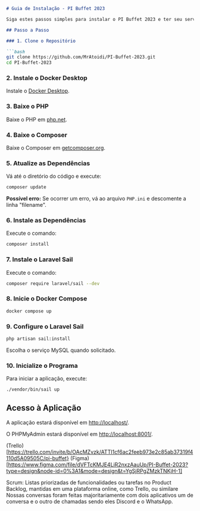 ```markdown
# Guia de Instalação - PI Buffet 2023

Siga estes passos simples para instalar o PI Buffet 2023 e ter seu serviço em execução em poucos minutos!

## Passo a Passo

### 1. Clone o Repositório

```bash
git clone https://github.com/MrAtoidi/PI-Buffet-2023.git
cd PI-Buffet-2023
```

### 2. Instale o Docker Desktop

Instale o [Docker Desktop](https://www.docker.com/products/docker-desktop).

### 3. Baixe o PHP

Baixe o PHP em [php.net](https://www.php.net/downloads).

### 4. Baixe o Composer

Baixe o Composer em [getcomposer.org](https://getcomposer.org/download/).

### 5. Atualize as Dependências

Vá até o diretório do código e execute:

```bash
composer update
```

**Possível erro:** Se ocorrer um erro, vá ao arquivo `PHP.ini` e descomente a linha "filename".

### 6. Instale as Dependências

Execute o comando:

```bash
composer install
```

### 7. Instale o Laravel Sail

Execute o comando:

```bash
composer require laravel/sail --dev
```

### 8. Inicie o Docker Compose

```bash
docker compose up
```

### 9. Configure o Laravel Sail

```bash
php artisan sail:install
```

Escolha o serviço MySQL quando solicitado.

### 10. Inicialize o Programa

Para iniciar a aplicação, execute:

```bash
./vendor/bin/sail up
```

## Acesso à Aplicação

A aplicação estará disponível em [http://localhost/](http://localhost/).

O PHPMyAdmin estará disponível em [http://localhost:8001/](http://localhost:8001/).

(Trello)[https://trello.com/invite/b/OAcMZvzk/ATTI1cf6ac2feeb973e2c85ab37319f4110d5A09505C/pi-buffet}
(Figma)[https://www.figma.com/file/dVFTcKMJE4LiR2nxzAauUp/PI-Buffet-2023?type=design&node-id=0%3A1&mode=design&t=YgSjRPgZMzkTNKjH-1]

Scrum:
    Listas priorizadas de funcionalidades ou tarefas no Product Backlog, mantidas em uma plataforma online, como Trello, ou similare
Nossas conversas foram feitas majoritariamente com dois aplicativos um de conversa e o outro de chamadas sendo eles Discord e o WhatsApp.
